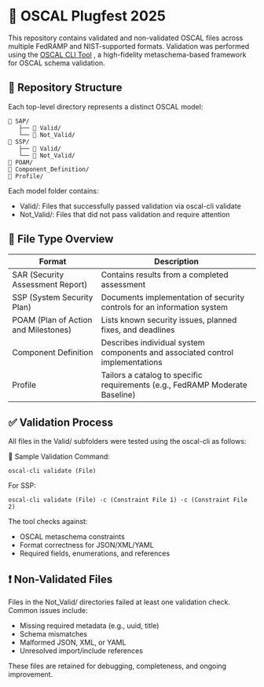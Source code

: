 # 📘 OSCAL Plugfest 2025

This repository contains validated and non-validated OSCAL files across multiple FedRAMP and NIST-supported formats. Validation was performed using the [OSCAL CLI Tool](https://github.com/metaschema-framework/oscal-cli)
, a high-fidelity metaschema-based framework for OSCAL schema validation.

## 📂 Repository Structure
Each top-level directory represents a distinct OSCAL model:
```
📁 SAP/
   ├── 📁 Valid/
   └── 📁 Not_Valid/
📁 SSP/
   ├── 📁 Valid/
   └── 📁 Not_Valid/
📁 POAM/
📁 Component_Definition/
📁 Profile/
```
Each model folder contains:

- Valid/: Files that successfully passed validation via oscal-cli validate
- Not_Valid/: Files that did not pass validation and require attention

## 📄 File Type Overview
| Format                  | Description                                                                 |
|-------------------------|-----------------------------------------------------------------------------|
| SAR (Security Assessment Report)     | Contains results from a completed assessment                                    |
| SSP (System Security Plan)           | Documents implementation of security controls for an information system        |
| POAM (Plan of Action and Milestones) | Lists known security issues, planned fixes, and deadlines                      |
| Component Definition                 | Describes individual system components and associated control implementations  |
| Profile                              | Tailors a catalog to specific requirements (e.g., FedRAMP Moderate Baseline)   |

## ✅ Validation Process
All files in the Valid/ subfolders were tested using the oscal-cli as follows:

🧪 Sample Validation Command:

```oscal-cli validate (File)```

For SSP:

```oscal-cli validate (File) -c (Constraint File 1) -c (Constraint File 2)```

The tool checks against:
- OSCAL metaschema constraints
- Format correctness for JSON/XML/YAML
- Required fields, enumerations, and references

## ❗ Non-Validated Files
Files in the Not_Valid/ directories failed at least one validation check. Common issues include:
- Missing required metadata (e.g., uuid, title)
- Schema mismatches
- Malformed JSON, XML, or YAML
- Unresolved import/include references
  
These files are retained for debugging, completeness, and ongoing improvement.

